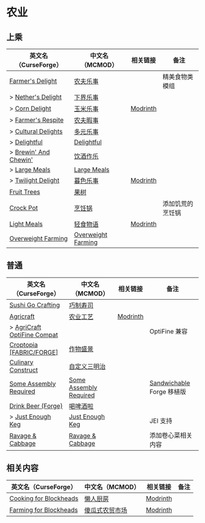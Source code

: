 # 农业

## 上乘

| 英文名（CurseForge）                                                                                    | 中文名（MCMOD）                                            | 相关链接                                             | 备注             |
| ------------------------------------------------------------------------------------------------------- | ---------------------------------------------------------- | ---------------------------------------------------- | ---------------- |
| [Farmer's Delight](https://www.curseforge.com/minecraft/mc-mods/farmers-delight)                        | [农夫乐事](https://www.mcmod.cn/class/2820.html)           |                                                      | 精美食物类模组   |
| > [Nether's Delight](https://www.curseforge.com/minecraft/mc-mods/nethers-delight)                      | [下界乐事](https://www.mcmod.cn/class/4563.html)           |                                                      |                  |
| > [Corn Delight](https://www.curseforge.com/minecraft/mc-mods/corn-delight)                             | [玉米乐事](https://www.mcmod.cn/class/5646.html)           | [Modrinth](https://modrinth.com/mod/corn-delight)    |                  |
| > [Farmer's Respite](https://www.curseforge.com/minecraft/mc-mods/farmers-respite)                      | [农夫暇事](https://www.mcmod.cn/class/6737.html)           |                                                      |                  |
| > [Cultural Delights](https://www.curseforge.com/minecraft/mc-mods/cultural-delights)                   | [多元乐事](https://www.mcmod.cn/class/5609.html)           |                                                      |                  |
| > [Delightful](https://www.curseforge.com/minecraft/mc-mods/delightful)                                 | [Delightful](https://www.mcmod.cn/class/6817.html)         |                                                      |                  |
| > [Brewin' And Chewin'](https://www.curseforge.com/minecraft/mc-mods/brewin-and-chewin)                 | [饮酒作乐](https://www.mcmod.cn/class/6829.html)           |                                                      |                  |
| > [Large Meals](https://www.curseforge.com/minecraft/mc-mods/large-meals-an-add-on-for-farmers-delight) | [Large Meals](https://www.mcmod.cn/class/7041.html)        |                                                      |                  |
| > [Twilight Delight](https://www.curseforge.com/minecraft/mc-mods/twilight-delight)                     | [暮色乐事](https://www.mcmod.cn/class/6546.html)           | [Modrinth](https://modrinth.com/mod/twilightdelight) |                  |
| [Fruit Trees](https://www.curseforge.com/minecraft/mc-mods/fruit-trees)                                 | [果树](https://www.mcmod.cn/class/2416.html)               |                                                      |                  |
| [Crock Pot](https://www.curseforge.com/minecraft/mc-mods/crock-pot)                                     | [烹饪锅](https://www.mcmod.cn/class/3017.html)             |                                                      | 添加饥荒的烹饪锅 |
| [Light Meals](https://www.curseforge.com/minecraft/mc-mods/light-meals)                                 | [轻食物语](https://www.mcmod.cn/class/7065.html)           | [Modrinth](https://modrinth.com/mod/light-meals)     |                  |
| [Overweight Farming](https://www.curseforge.com/minecraft/mc-mods/overweight-farming)                   | [Overweight Farming](https://www.mcmod.cn/class/5866.html) |                                                      |                  |

## 普通

| 英文名（CurseForge）                                                                                  | 中文名（MCMOD）                                                | 相关链接                                       | 备注                                                                                   |
| ----------------------------------------------------------------------------------------------------- | -------------------------------------------------------------- | ---------------------------------------------- | -------------------------------------------------------------------------------------- |
| [Sushi Go Crafting](https://www.curseforge.com/minecraft/mc-mods/sushigocrafting)                     | [巧制寿司](https://www.mcmod.cn/class/4014.html)               |                                                |                                                                                        |
| [Agricraft](https://www.curseforge.com/minecraft/mc-mods/agricraft)                                   | [农业工艺](https://www.mcmod.cn/class/514.html)                | [Modrinth](https://modrinth.com/mod/agricraft) |                                                                                        |
| > [AgriCraft OptiFine Compat](https://www.curseforge.com/minecraft/mc-mods/agricraft-optifine-compat) |                                                                |                                                | OptiFine 兼容                                                                          |
| [Croptopia [FABRIC/FORGE]](https://www.curseforge.com/minecraft/mc-mods/croptopia-fabric)             | [作物盛景](https://www.mcmod.cn/class/4225.html)               |                                                |                                                                                        |
| [Culinary Construct](https://www.curseforge.com/minecraft/mc-mods/culinary-construct)                 | [自定义三明治](https://www.mcmod.cn/class/1329.html)           |                                                |                                                                                        |
| [Some Assembly Required](https://www.curseforge.com/minecraft/mc-mods/some-assembly-required)         | [Some Assembly Required](https://www.mcmod.cn/class/5801.html) |                                                | [Sandwichable](https://www.curseforge.com/minecraft/mc-mods/sandwichable) Forge 移植版 |
| [Drink Beer (Forge)](https://www.curseforge.com/minecraft/mc-mods/drink-beer-forge)                   | [喝啤酒啦](https://www.mcmod.cn/class/4585.html)               |                                                |                                                                                        |
| > [Just Enough Keg](https://www.curseforge.com/minecraft/mc-mods/just-enough-keg)                     | [Just Enough Keg](https://www.mcmod.cn/class/5028.html)        |                                                | JEI 支持                                                                               |
| [Ravage & Cabbage](https://www.curseforge.com/minecraft/mc-mods/ravage-and-cabbage)                   | [Ravage & Cabbage](https://www.mcmod.cn/class/4118.html)       |                                                | 添加卷心菜相关内容                                                                     |

## 相关内容

| 英文名（CurseForge）                                                                          | 中文名（MCMOD）                                        | 相关链接                                                    | 备注 |
| --------------------------------------------------------------------------------------------- | ------------------------------------------------------ | ----------------------------------------------------------- | ---- |
| [Cooking for Blockheads](https://minecraft.curseforge.com/projects/cooking-for-blockheads)    | [懒人厨房](https://www.mcmod.cn/class/468.html)        | [Modrinth](https://modrinth.com/mod/cooking-for-blockheads) |      |
| [Farming for Blockheads](https://www.curseforge.com/minecraft/mc-mods/farming-for-blockheads) | [傻瓜式农贸市场](https://www.mcmod.cn/class/2057.html) | [Modrinth](https://modrinth.com/mod/farming-for-blockheads) |      |
